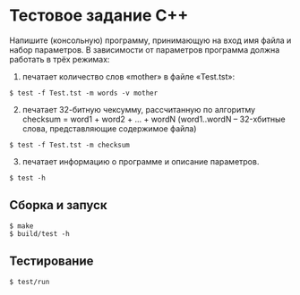 # Тестовое задание С++

Напишите (консольную) программу, принимающую на вход  имя файла и набор
параметров. В зависимости от параметров программа должна работать в трёх режимах:

1) печатает количество слов «mother» в файле «Test.tst»:
```
$ test -f Test.tst -m words -v mother
```

2) печатает 32-битную чексумму, рассчитанную по алгоритму checksum = word1 + word2 +
... + wordN (word1..wordN – 32-хбитные слова, представляющие содержимое файла)
```
$ test -f Test.tst -m checksum
```

3) печатает информацию о программе и описание параметров.
```
$ test -h
```

## Сборка и запуск

```
$ make
$ build/test -h
```

## Тестирование

```
$ test/run
```
